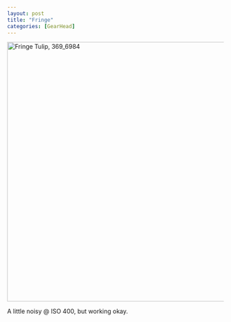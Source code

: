 ```yaml
---
layout: post
title: "Fringe"
categories: [GearHead]
---
```

<a href="http://www.flickr.com/photos/bjorke/118027828/" title="G5 Test"><img src="http://static.flickr.com/35/118027828_8bc8d32747_o.jpg" width="807" height="605" alt="Fringe Tulip, 369_6984" border=0 /></a>

A little noisy @ ISO 400, but working okay.

<!--more-->

